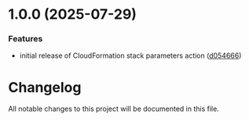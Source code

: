 # 1.0.0 (2025-07-29)


### Features

* initial release of CloudFormation stack parameters action ([d054666](https://github.com/subhamay-bhattacharyya-gha/cfn-stack-params-action/commit/d0546669da8406adeaff9dee64c78bde6c925fe7))

# Changelog

All notable changes to this project will be documented in this file.
